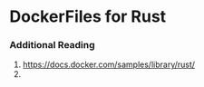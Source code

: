 # DockerFiles for Rust




### Additional Reading

1. https://docs.docker.com/samples/library/rust/
2.
